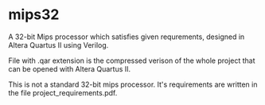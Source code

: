 # mips32
A 32-bit Mips processor which satisfies given requrements, designed in Altera Quartus II using Verilog.

File with .qar extension is the compressed verison of the whole project that can be opened with Altera Quartus II.

This is not a standard 32-bit mips processor. It's requirements are written in the file project_requirements.pdf.
